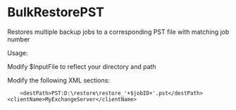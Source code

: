 # BulkRestorePST
Restores multiple backup jobs to a corresponding PST file with matching job number

Usage: 

Modify $InputFile to reflect your directory and path

Modify the following XML sections:

        <destPath>PST:D:\restore\restore_'+$jobID+'.pst</destPath>
	<clientName>MyExchangeServer</clientName>
				


